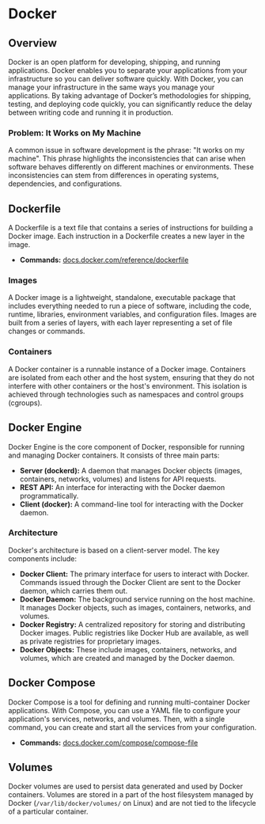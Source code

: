 # Docker

## Overview

Docker is an open platform for developing, shipping, and running applications. Docker enables you to separate your applications from your infrastructure so you can deliver software quickly. With Docker, you can manage your infrastructure in the same ways you manage your applications. By taking advantage of Docker’s methodologies for shipping, testing, and deploying code quickly, you can significantly reduce the delay between writing code and running it in production.

### Problem: It Works on My Machine

A common issue in software development is the phrase: "It works on my machine". This phrase highlights the inconsistencies that can arise when software behaves differently on different machines or environments. These inconsistencies can stem from differences in operating systems, dependencies, and configurations.

## Dockerfile

A Dockerfile is a text file that contains a series of instructions for building a Docker image. Each instruction in a Dockerfile creates a new layer in the image.

- **Commands:** [docs.docker.com/reference/dockerfile](https://docs.docker.com/reference/dockerfile)

### Images

A Docker image is a lightweight, standalone, executable package that includes everything needed to run a piece of software, including the code, runtime, libraries, environment variables, and configuration files. Images are built from a series of layers, with each layer representing a set of file changes or commands.

### Containers

A Docker container is a runnable instance of a Docker image. Containers are isolated from each other and the host system, ensuring that they do not interfere with other containers or the host's environment. This isolation is achieved through technologies such as namespaces and control groups (cgroups).

## Docker Engine

Docker Engine is the core component of Docker, responsible for running and managing Docker containers. It consists of three main parts:

- **Server (dockerd):** A daemon that manages Docker objects (images, containers, networks, volumes) and listens for API requests.
- **REST API:** An interface for interacting with the Docker daemon programmatically.
- **Client (docker):** A command-line tool for interacting with the Docker daemon.

### Architecture

Docker's architecture is based on a client-server model. The key components include:

- **Docker Client:** The primary interface for users to interact with Docker. Commands issued through the Docker Client are sent to the Docker daemon, which carries them out.
- **Docker Daemon:** The background service running on the host machine. It manages Docker objects, such as images, containers, networks, and volumes.
- **Docker Registry:** A centralized repository for storing and distributing Docker images. Public registries like Docker Hub are available, as well as private registries for proprietary images.
- **Docker Objects:** These include images, containers, networks, and volumes, which are created and managed by the Docker daemon.

## Docker Compose

Docker Compose is a tool for defining and running multi-container Docker applications. With Compose, you can use a YAML file to configure your application's services, networks, and volumes. Then, with a single command, you can create and start all the services from your configuration.

- **Commands:** [docs.docker.com/compose/compose-file](https://docs.docker.com/compose/compose-file)

## Volumes

Docker volumes are used to persist data generated and used by Docker containers. Volumes are stored in a part of the host filesystem managed by Docker (`/var/lib/docker/volumes/` on Linux) and are not tied to the lifecycle of a particular container.
